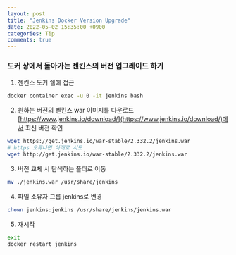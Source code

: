 ```yaml
---
layout: post
title: "Jenkins Docker Version Upgrade"
date: 2022-05-02 15:35:00 +0900
categories: Tip
comments: true
---
```

### 도커 상에서 돌아가는 젠킨스의 버전 업그레이드 하기
1. 젠킨스 도커 쉘에 접근
``` sh
docker container exec -u 0 -it jenkins bash
```  

2. 원하는 버전의 젠킨스 war 이미지를 다운로드
[https://www.jenkins.io/download/](https://www.jenkins.io/download/)에서 최신 버전 확인  
``` sh
wget https://get.jenkins.io/war-stable/2.332.2/jenkins.war
# https 오류나면 아래로 시도
wget http://get.jenkins.io/war-stable/2.332.2/jenkins.war
```  

3. 버전 교체 시 탐색하는 폴더로 이동
``` sh
mv ./jenkins.war /usr/share/jenkins
```  

4. 파일 소유자 그룹 jenkins로 변경
``` sh
chown jenkins:jenkins /usr/share/jenkins/jenkins.war
```

5. 재시작
``` sh
exit
docker restart jenkins
```